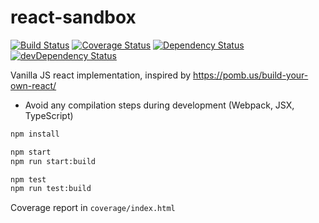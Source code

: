 # react-sandbox

[![Build Status](https://travis-ci.org/larsthorup/react-sandbox.png)](https://travis-ci.org/larsthorup/react-sandbox)
[![Coverage Status](https://img.shields.io/coveralls/github/larsthorup/react-sandbox)](https://coveralls.io/r/larsthorup/react-sandbox?branch=master)
[![Dependency Status](https://david-dm.org/larsthorup/react-sandbox.png)](https://david-dm.org/larsthorup/react-sandbox#info=dependencies)
[![devDependency Status](https://david-dm.org/larsthorup/react-sandbox/dev-status.png)](https://david-dm.org/larsthorup/react-sandbox#info=devDependencies)

Vanilla JS react implementation, inspired by
https://pomb.us/build-your-own-react/

- Avoid any compilation steps during development (Webpack, JSX, TypeScript)

```bash
npm install

npm start
npm run start:build

npm test
npm run test:build
```

Coverage report in `coverage/index.html`
